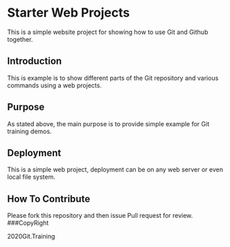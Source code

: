  # Starter Web Projects

This is a simple website project for 
showing how to use Git and Github together.

## Introduction

This is example is to show different parts of
the Git repository and various commands using
a web projects.

## Purpose

As stated above, the main purpose is to 
provide simple example for Git training demos.

## Deployment

This is a simple web project, deployment can
be on any web server or even local file system.

## How To Contribute

Please fork this repository and then issue Pull request for review.
###CopyRight

 2020Git.Training